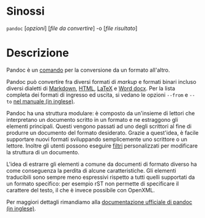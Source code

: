 
Sinossi
=======

`pandoc` [*opzioni*] [*file da convertire*] -o [*file risultato*]

Descrizione
===========

Pandoc è un
[comando](https://it.wikipedia.org/wiki/Shell_(informatica)#Shell_testuali)
per la conversione da un formato all'altro.

Pandoc può convertire fra diversi formati di _markup_ e formati binari
incluso diversi dialetti di [Markdown], [HTML], [LaTeX] e [Word
docx]. Per la lista completa dei formati di ingresso ed uscita, si
vedano le opzioni `--from` e `--to` [nel manuale (in
inglese)](http://pandoc.org/MANUAL.html#general-options).

Pandoc ha una struttura modulare: è composto da un'insieme di lettori
che interpretano un documento scritto in un formato e ne estraggono
gli elementi principali. Questi vengono passati ad uno degli scrittori
al fine di produrre un documento del formato desiderato. Grazie a
quest'idea, è facile supportare nuovi formati sviluppando
semplicemente uno scrittore o un lettore. Inoltre gli utenti possono
eseguire [filtri] personalizzati per modificare la struttura di un
documento.

L'idea di estrarre gli elementi a comune da documenti di formato
diverso ha come conseguenza la perdita di alcune caratteristiche. Gli
elementi traducibili sono sempre meno espressivi rispetto a tutti
quelli supportati da un formato specifico: per esempio rST non
permette di specificare il carattere del testo, il che è invece
possibile con OpenXML.

Per maggiori dettagli rimandiamo alla [documentazione ufficiale di
pandoc (in inglese)](pandoc.org).

[filtri]: http://pandoc.org/filters.html
[Markdown]: http://daringfireball.net/projects/markdown/
[CommonMark]: http://commonmark.org
[PHP Markdown Extra]: https://michelf.ca/projects/php-markdown/extra/
[GitHub-Flavored Markdown]: https://help.github.com/articles/github-flavored-markdown/
[MultiMarkdown]: http://fletcherpenney.net/multimarkdown/
[reStructuredText]: http://docutils.sourceforge.net/docs/ref/rst/introduction.html
[S5]: http://meyerweb.com/eric/tools/s5/
[Slidy]: http://www.w3.org/Talks/Tools/Slidy/
[Slideous]: http://goessner.net/articles/slideous/
[HTML]: http://www.w3.org/html/
[HTML5]: http://www.w3.org/TR/html5/
[polyglot markup]: https://www.w3.org/TR/html-polyglot/
[XHTML]: http://www.w3.org/TR/xhtml1/
[LaTeX]: http://latex-project.org
[`beamer`]: https://ctan.org/pkg/beamer
[Beamer User's Guide]: http://ctan.math.utah.edu/ctan/tex-archive/macros/latex/contrib/beamer/doc/beameruserguide.pdf
[ConTeXt]: http://www.contextgarden.net/
[Rich Text Format]: http://en.wikipedia.org/wiki/Rich_Text_Format
[DocBook]: http://docbook.org
[JATS]: https://jats.nlm.nih.gov
[txt2tags]: http://txt2tags.org
[EPUB]: http://idpf.org/epub
[OPML]: http://dev.opml.org/spec2.html
[OpenDocument]: http://opendocument.xml.org
[ODT]: http://en.wikipedia.org/wiki/OpenDocument
[Textile]: http://redcloth.org/textile
[MediaWiki markup]: https://www.mediawiki.org/wiki/Help:Formatting
[DokuWiki markup]: https://www.dokuwiki.org/dokuwiki
[ZimWiki markup]: http://zim-wiki.org/manual/Help/Wiki_Syntax.html
[TWiki markup]: http://twiki.org/cgi-bin/view/TWiki/TextFormattingRules
[TikiWiki markup]: https://doc.tiki.org/Wiki-Syntax-Text#The_Markup_Language_Wiki-Syntax
[Haddock markup]: https://www.haskell.org/haddock/doc/html/ch03s08.html
[Creole 1.0]: http://www.wikicreole.org/wiki/Creole1.0
[groff man]: http://man7.org/linux/man-pages/man7/groff_man.7.html
[groff ms]: http://man7.org/linux/man-pages/man7/groff_ms.7.html
[Haskell]: https://www.haskell.org
[GNU Texinfo]: http://www.gnu.org/software/texinfo/
[Emacs Org mode]: http://orgmode.org
[AsciiDoc]: http://www.methods.co.nz/asciidoc/
[DZSlides]: http://paulrouget.com/dzslides/
[Word docx]: https://en.wikipedia.org/wiki/Office_Open_XML
[PDF]: https://www.adobe.com/pdf/
[reveal.js]: http://lab.hakim.se/reveal-js/
[FictionBook2]: http://www.fictionbook.org/index.php/Eng:XML_Schema_Fictionbook_2.1
[InDesign ICML]: http://wwwimages.adobe.com/www.adobe.com/content/dam/acom/en/devnet/indesign/sdk/cs6/idml/idml-cookbook.pdf
[TEI Simple]: https://github.com/TEIC/TEI-Simple
[Muse]: https://amusewiki.org/library/manual
[PowerPoint]: https://en.wikipedia.org/wiki/Microsoft_PowerPoint
[Vimwiki]: https://vimwiki.github.io
